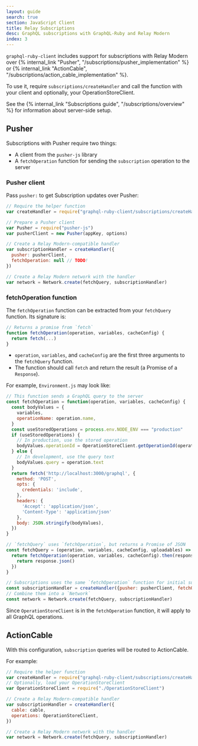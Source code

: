 ```yaml
---
layout: guide
search: true
section: JavaScript Client
title: Relay Subscriptions
desc: GraphQL subscriptions with GraphQL-Ruby and Relay Modern
index: 3
---
```


`graphql-ruby-client` includes support for subscriptions with Relay Modern over {% internal_link "Pusher", "/subscriptions/pusher_implementation" %} or {% internal_link "ActionCable", "/subscriptions/action_cable_implementation" %}.

To use it, require `subscriptions/createHandler` and call the function with your client and optionally, your OperationStoreClient.

See the {% internal_link "Subscriptions guide", "/subscriptions/overview" %} for information about server-side setup.

## Pusher

Subscriptions with Pusher require two things:

- A client from the `pusher-js` library
- A `fetchOperation` function for sending the `subscription` operation to the server

### Pusher client

Pass `pusher:` to get Subscription updates over Pusher:

```js
// Require the helper function
var createHandler = require("graphql-ruby-client/subscriptions/createHandler")

// Prepare a Pusher client
var Pusher = require("pusher-js")
var pusherClient = new Pusher(appKey, options)

// Create a Relay Modern-compatible handler
var subscriptionHandler = createHandler({
  pusher: pusherClient,
  fetchOperation: null // TODO!
})

// Create a Relay Modern network with the handler
var network = Network.create(fetchQuery, subscriptionHandler)
```

### fetchOperation function

The `fetchOperation` function can be extracted from your `fetchQuery` function. Its signature is:

```js
// Returns a promise from `fetch`
function fetchOperation(operation, variables, cacheConfig) {
  return fetch(...)
}
```

- `operation`, `variables`, and `cacheConfig` are the first three arguments to the `fetchQuery` function.
- The function should call `fetch` and return the result (a Promise of a `Response`).

For example, `Environment.js` may look like:

```js
// This function sends a GraphQL query to the server
const fetchOperation = function(operation, variables, cacheConfig) {
  const bodyValues = {
    variables,
    operationName: operation.name,
  }
  const useStoredOperations = process.env.NODE_ENV === "production"
  if (useStoredOperations) {
    // In production, use the stored operation
    bodyValues.operationId = OperationStoreClient.getOperationId(operation.name)
  } else {
    // In development, use the query text
    bodyValues.query = operation.text
  }
  return fetch('http://localhost:3000/graphql', {
    method: 'POST',
    opts: {
      credentials: 'include',
    },
    headers: {
      'Accept': 'application/json',
      'Content-Type': 'application/json'
    },
    body: JSON.stringify(bodyValues),
  })
}

// `fetchQuery` uses `fetchOperation`, but returns a Promise of JSON
const fetchQuery = (operation, variables, cacheConfig, uploadables) => {
  return fetchOperation(operation, variables, cacheConfig).then(response => {
    return response.json()
  })
}

// Subscriptions uses the same `fetchOperation` function for initial subscription requests
const subscriptionHandler = createHandler({pusher: pusherClient, fetchOperation: fetchOperation})
// Combine them into a `Network`
const network = Network.create(fetchQuery, subscriptionHandler)
```

Since `OperationStoreClient` is in the `fetchOperation` function, it will apply to all GraphQL operations.

## ActionCable

With this configuration, `subscription` queries will be routed to ActionCable.

For example:

```js
// Require the helper function
var createHandler = require("graphql-ruby-client/subscriptions/createHandler")
// Optionally, load your OperationStoreClient
var OperationStoreClient = require("./OperationStoreClient")

// Create a Relay Modern-compatible handler
var subscriptionHandler = createHandler({
  cable: cable,
  operations: OperationStoreClient,
})

// Create a Relay Modern network with the handler
var network = Network.create(fetchQuery, subscriptionHandler)
```
